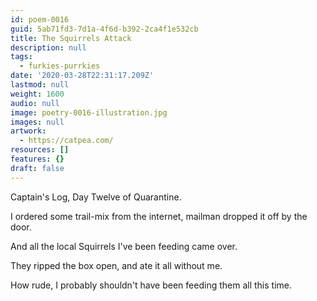 ```yaml
---
id: poem-0016
guid: 5ab71fd3-7d1a-4f6d-b392-2ca4f1e532cb
title: The Squirrels Attack
description: null
tags:
  - furkies-purrkies
date: '2020-03-28T22:31:17.209Z'
lastmod: null
weight: 1600
audio: null
image: poetry-0016-illustration.jpg
images: null
artwork:
  - https://catpea.com/
resources: []
features: {}
draft: false
---
```


Captain's Log, Day Twelve of Quarantine.

I ordered some trail-mix from the internet, mailman dropped it off by the door.

And all the local Squirrels I've been feeding came over.

They ripped the box open, and ate it all without me.

How rude, I probably shouldn't have been feeding them all this time.

